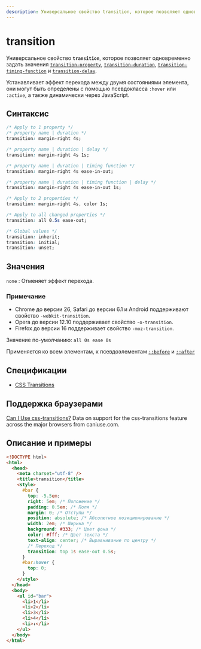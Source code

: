 ```yaml
---
description: Универсальное свойство transition, которое позволяет одновременно задать значения transition-property, transition-duration, transition-timing-function и transition-delay
---
```


# transition

Универсальное свойство **`transition`**, которое позволяет одновременно задать значения [`transition-property`](transition-property.md), [`transition-duration`](transition-duration.md), [`transition-timing-function`](transition-timing-function.md) и [`transition-delay`](transition-delay.md).

Устанавливает эффект перехода между двумя состояниями элемента, они могут быть определены с помощью псевдокласса `:hover` или `:active`, а также динамически через JavaScript.

## Синтаксис

```css
/* Apply to 1 property */
/* property name | duration */
transition: margin-right 4s;

/* property name | duration | delay */
transition: margin-right 4s 1s;

/* property name | duration | timing function */
transition: margin-right 4s ease-in-out;

/* property name | duration | timing function | delay */
transition: margin-right 4s ease-in-out 1s;

/* Apply to 2 properties */
transition: margin-right 4s, color 1s;

/* Apply to all changed properties */
transition: all 0.5s ease-out;

/* Global values */
transition: inherit;
transition: initial;
transition: unset;
```

## Значения

`none`
: Отменяет эффект перехода.

### Примечание

- Chrome до версии 26, Safari до версии 6.1 и Android поддерживают свойство `-webkit-transition`.
- Opera до версии 12.10 поддерживает свойство `-o-transition`.
- Firefox до версии 16 поддерживает свойство `-moz-transition`.

Значение по-умолчанию: `all 0s ease 0s`

Применяется ко всем элементам, к псевдоэлементам [`::before`](::before.md) и [`::after`](::after.md)

## Спецификации

- [CSS Transitions](http://dev.w3.org/csswg/css-transitions/#transition)

## Поддержка браузерами

<p class="ciu_embed" data-feature="css-transitions" data-periods="future_1,current,past_1,past_2">
  <a href="http://caniuse.com/#feat=css-transitions">Can I Use css-transitions?</a> Data on support for the css-transitions feature across the major browsers from caniuse.com.
</p>

## Описание и примеры

```html
<!DOCTYPE html>
<html>
  <head>
    <meta charset="utf-8" />
    <title>transition</title>
    <style>
      #bar {
        top: -5.5em;
        right: 5em; /* Положение */
        padding: 0.5em; /* Поля */
        margin: 0; /* Отступы */
        position: absolute; /* Абсолютное позиционирование */
        width: 2em; /* Ширина */
        background: #333; /* Цвет фона */
        color: #fff; /* Цвет текста */
        text-align: center; /* Выравнивание по центру */
        /* Переход */
        transition: top 1s ease-out 0.5s;
      }
      #bar:hover {
        top: 0;
      }
    </style>
  </head>
  <body>
    <ul id="bar">
      <li>1</li>
      <li>2</li>
      <li>3</li>
      <li>4</li>
      <li>↓</li>
    </ul>
  </body>
</html>
```
